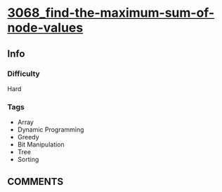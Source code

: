 # [3068_find-the-maximum-sum-of-node-values](https://leetcode.com/problems/find-the-maximum-sum-of-node-values/https://leetcode.com/problems/find-the-maximum-sum-of-node-values/)

## Info

### Difficulty

Hard

### Tags

- Array
- Dynamic Programming
- Greedy
- Bit Manipulation
- Tree
- Sorting

## __COMMENTS__

> 

